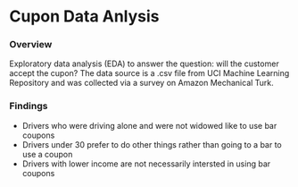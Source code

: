 # Cupon Data Anlysis
### Overview
Exploratory data analysis (EDA) to answer the question: will the customer accept the cupon?
The data source is a .csv file from UCI Machine Learning Repository and was collected via a survey on Amazon Mechanical Turk. 

### Findings
- Drivers who were driving alone and were not widowed like to use bar coupons
- Drivers under 30 prefer to do other things rather than going to a bar to use a coupon
- Drivers with lower income are not necessarily intersted in using bar coupons